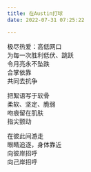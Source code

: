 ```yaml
---
title: 在Austin打球
date: 2022-07-31 07:25:22

---
```


极尽热爱：高低网口\
为每一次胜利低伏、跳跃\
令月亮永不坠跌\
合掌依靠\
共同去抗争

把絮语写于软骨\
柔软、坚定、脆弱\
吻痕留在肌肤\
指尖颤动

在彼此间游走\
眼睛追逐，身体靠近\
向彼岸招呼\
向己岸招呼
